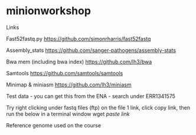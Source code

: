 # minionworkshop

Links 

Fast52fastq.py
https://github.com/simonrharris/fast52fastq

Assembly_stats
https://github.com/sanger-pathogens/assembly-stats

Bwa mem (including bwa index)
https://github.com/lh3/bwa

Samtools
https://github.com/samtools/samtools
                                           
Minimap & miniasm
https://github.com/lh3/miniasm

Test data - you can get this from the ENA - search under
ERR1341575

Try right clicking under fastq files (ftp) on the file 1 link, click copy link, then run the below in a terminal window
wget *paste link* 

Reference genome used on the course
  
